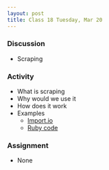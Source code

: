 ```yaml
---
layout: post
title: Class 18 Tuesday, Mar 20
---
```


### Discussion

* Scraping

### Activity

* What is scraping
* Why would we use it
* How does it work
* Examples
  * [Import.io](http://import.io)
  * [Ruby code](https://github.com/newshackaz/programming-for-journalists/blob/master/ruby/scraping.rb)

### Assignment

* None
